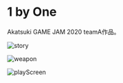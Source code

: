 # 1 by One

Akatsuki GAME JAM 2020 teamA作品。  

![story](Assets/Santaro/Sprites/ForDemo/demo6.png, "ストーリー")

![weapon](Assets/Santaro/Sprites/ForDemo/demo3.png, "武器")

![playScreen](Assets/Santaro/Sprites/ForDemo/demo1.png, "プレイ画面")